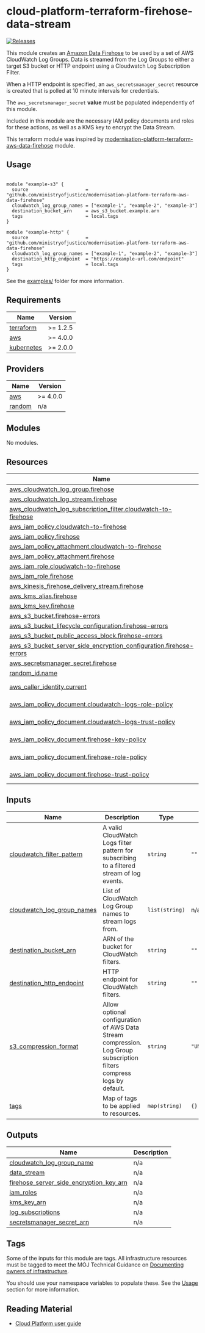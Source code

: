 # cloud-platform-terraform-firehose-data-stream

[![Releases](https://img.shields.io/github/v/release/ministryofjustice/cloud-platform-terraform-template.svg)](https://github.com/ministryofjustice/cloud-platform-terraform-template/releases)

This module creates an [Amazon Data Firehose](https://aws.amazon.com/firehose/) to be used by a set of AWS CloudWatch Log Groups.
Data is streamed from the Log Groups to either a target S3 bucket or HTTP endpoint using a Cloudwatch Log Subscription Filter.

When a HTTP endpoint is specified, an `aws_secretsmanager_secret` resource is created that is polled at 10 minute intervals for credentials.

The `aws_secretsmanager_secret` **value** must be populated independently of this module.

Included in this module are the necessary IAM policy documents and roles for these actions, as well as a KMS key to encrypt the Data Stream.

This terraform module was inspired by [modernisation-platform-terraform-aws-data-firehose](https://github.com/ministryofjustice/modernisation-platform-terraform-aws-data-firehose) module.

## Usage

```hcl

module "example-s3" {
  source                     = "github.com/ministryofjustice/modernisation-platform-terraform-aws-data-firehose"
  cloudwatch_log_group_names = ["example-1", "example-2", "example-3"]
  destination_bucket_arn     = aws_s3_bucket.example.arn
  tags                       = local.tags
}

module "example-http" {
  source                     = "github.com/ministryofjustice/modernisation-platform-terraform-aws-data-firehose"
  cloudwatch_log_group_names = ["example-1", "example-2", "example-3"]
  destination_http_endpoint  = "https://example-url.com/endpoint"
  tags                       = local.tags
}

```

See the [examples/](examples/) folder for more information.

<!-- BEGIN_TF_DOCS -->
## Requirements

| Name | Version |
|------|---------|
| <a name="requirement_terraform"></a> [terraform](#requirement\_terraform) | >= 1.2.5 |
| <a name="requirement_aws"></a> [aws](#requirement\_aws) | >= 4.0.0 |
| <a name="requirement_kubernetes"></a> [kubernetes](#requirement\_kubernetes) | >= 2.0.0 |

## Providers

| Name | Version |
|------|---------|
| <a name="provider_aws"></a> [aws](#provider\_aws) | >= 4.0.0 |
| <a name="provider_random"></a> [random](#provider\_random) | n/a |

## Modules

No modules.

## Resources

| Name | Type |
|------|------|
| [aws_cloudwatch_log_group.firehose](https://registry.terraform.io/providers/hashicorp/aws/latest/docs/resources/cloudwatch_log_group) | resource |
| [aws_cloudwatch_log_stream.firehose](https://registry.terraform.io/providers/hashicorp/aws/latest/docs/resources/cloudwatch_log_stream) | resource |
| [aws_cloudwatch_log_subscription_filter.cloudwatch-to-firehose](https://registry.terraform.io/providers/hashicorp/aws/latest/docs/resources/cloudwatch_log_subscription_filter) | resource |
| [aws_iam_policy.cloudwatch-to-firehose](https://registry.terraform.io/providers/hashicorp/aws/latest/docs/resources/iam_policy) | resource |
| [aws_iam_policy.firehose](https://registry.terraform.io/providers/hashicorp/aws/latest/docs/resources/iam_policy) | resource |
| [aws_iam_policy_attachment.cloudwatch-to-firehose](https://registry.terraform.io/providers/hashicorp/aws/latest/docs/resources/iam_policy_attachment) | resource |
| [aws_iam_policy_attachment.firehose](https://registry.terraform.io/providers/hashicorp/aws/latest/docs/resources/iam_policy_attachment) | resource |
| [aws_iam_role.cloudwatch-to-firehose](https://registry.terraform.io/providers/hashicorp/aws/latest/docs/resources/iam_role) | resource |
| [aws_iam_role.firehose](https://registry.terraform.io/providers/hashicorp/aws/latest/docs/resources/iam_role) | resource |
| [aws_kinesis_firehose_delivery_stream.firehose](https://registry.terraform.io/providers/hashicorp/aws/latest/docs/resources/kinesis_firehose_delivery_stream) | resource |
| [aws_kms_alias.firehose](https://registry.terraform.io/providers/hashicorp/aws/latest/docs/resources/kms_alias) | resource |
| [aws_kms_key.firehose](https://registry.terraform.io/providers/hashicorp/aws/latest/docs/resources/kms_key) | resource |
| [aws_s3_bucket.firehose-errors](https://registry.terraform.io/providers/hashicorp/aws/latest/docs/resources/s3_bucket) | resource |
| [aws_s3_bucket_lifecycle_configuration.firehose-errors](https://registry.terraform.io/providers/hashicorp/aws/latest/docs/resources/s3_bucket_lifecycle_configuration) | resource |
| [aws_s3_bucket_public_access_block.firehose-errors](https://registry.terraform.io/providers/hashicorp/aws/latest/docs/resources/s3_bucket_public_access_block) | resource |
| [aws_s3_bucket_server_side_encryption_configuration.firehose-errors](https://registry.terraform.io/providers/hashicorp/aws/latest/docs/resources/s3_bucket_server_side_encryption_configuration) | resource |
| [aws_secretsmanager_secret.firehose](https://registry.terraform.io/providers/hashicorp/aws/latest/docs/resources/secretsmanager_secret) | resource |
| [random_id.name](https://registry.terraform.io/providers/hashicorp/random/latest/docs/resources/id) | resource |
| [aws_caller_identity.current](https://registry.terraform.io/providers/hashicorp/aws/latest/docs/data-sources/caller_identity) | data source |
| [aws_iam_policy_document.cloudwatch-logs-role-policy](https://registry.terraform.io/providers/hashicorp/aws/latest/docs/data-sources/iam_policy_document) | data source |
| [aws_iam_policy_document.cloudwatch-logs-trust-policy](https://registry.terraform.io/providers/hashicorp/aws/latest/docs/data-sources/iam_policy_document) | data source |
| [aws_iam_policy_document.firehose-key-policy](https://registry.terraform.io/providers/hashicorp/aws/latest/docs/data-sources/iam_policy_document) | data source |
| [aws_iam_policy_document.firehose-role-policy](https://registry.terraform.io/providers/hashicorp/aws/latest/docs/data-sources/iam_policy_document) | data source |
| [aws_iam_policy_document.firehose-trust-policy](https://registry.terraform.io/providers/hashicorp/aws/latest/docs/data-sources/iam_policy_document) | data source |

## Inputs

| Name | Description | Type | Default | Required |
|------|-------------|------|---------|:--------:|
| <a name="input_cloudwatch_filter_pattern"></a> [cloudwatch\_filter\_pattern](#input\_cloudwatch\_filter\_pattern) | A valid CloudWatch Logs filter pattern for subscribing to a filtered stream of log events. | `string` | `""` | no |
| <a name="input_cloudwatch_log_group_names"></a> [cloudwatch\_log\_group\_names](#input\_cloudwatch\_log\_group\_names) | List of CloudWatch Log Group names to stream logs from. | `list(string)` | n/a | yes |
| <a name="input_destination_bucket_arn"></a> [destination\_bucket\_arn](#input\_destination\_bucket\_arn) | ARN of the bucket for CloudWatch filters. | `string` | `""` | no |
| <a name="input_destination_http_endpoint"></a> [destination\_http\_endpoint](#input\_destination\_http\_endpoint) | HTTP endpoint for CloudWatch filters. | `string` | `""` | no |
| <a name="input_s3_compression_format"></a> [s3\_compression\_format](#input\_s3\_compression\_format) | Allow optional configuration of AWS Data Stream compression. Log Group subscription filters compress logs by default. | `string` | `"UNCOMPRESSED"` | no |
| <a name="input_tags"></a> [tags](#input\_tags) | Map of tags to be applied to resources. | `map(string)` | `{}` | no |

## Outputs

| Name | Description |
|------|-------------|
| <a name="output_cloudwatch_log_group_name"></a> [cloudwatch\_log\_group\_name](#output\_cloudwatch\_log\_group\_name) | n/a |
| <a name="output_data_stream"></a> [data\_stream](#output\_data\_stream) | n/a |
| <a name="output_firehose_server_side_encryption_key_arn"></a> [firehose\_server\_side\_encryption\_key\_arn](#output\_firehose\_server\_side\_encryption\_key\_arn) | n/a |
| <a name="output_iam_roles"></a> [iam\_roles](#output\_iam\_roles) | n/a |
| <a name="output_kms_key_arn"></a> [kms\_key\_arn](#output\_kms\_key\_arn) | n/a |
| <a name="output_log_subscriptions"></a> [log\_subscriptions](#output\_log\_subscriptions) | n/a |
| <a name="output_secretsmanager_secret_arn"></a> [secretsmanager\_secret\_arn](#output\_secretsmanager\_secret\_arn) | n/a |
<!-- END_TF_DOCS -->

## Tags

Some of the inputs for this module are tags. All infrastructure resources must be tagged to meet the MOJ Technical Guidance on [Documenting owners of infrastructure](https://technical-guidance.service.justice.gov.uk/documentation/standards/documenting-infrastructure-owners.html).

You should use your namespace variables to populate these. See the [Usage](#usage) section for more information.

## Reading Material

<!-- Add links to useful documentation -->

- [Cloud Platform user guide](https://user-guide.cloud-platform.service.justice.gov.uk/#cloud-platform-user-guide)
